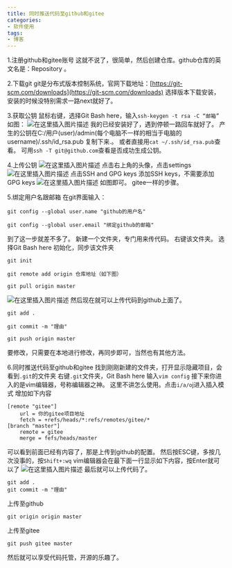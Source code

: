 ```yaml
---
title: 同时推送代码至github和gitee
categories: 
- 软件使用
tags: 
- 博客
---
```

1.注册github和gitee账号
这就不说了，很简单，然后创建仓库。github仓库的英文名是：Repository 。


2.下载git
git是分布式版本控制系统，官网下载地址：[https://git-scm.com/downloads](https://git-scm.com/downloads)
选择版本下载安装，安装的时候没特别需求一路next就好了。

3.获取公钥
鼠标右键，选择Git Bash here，输入`ssh-keygen -t rsa -C “邮箱”`
如图：
![在这里插入图片描述](https://img-blog.csdnimg.cn/20190822203737221.png?x-oss-process=image/watermark,type_ZmFuZ3poZW5naGVpdGk,shadow_10,text_aHR0cHM6Ly9ibG9nLmNzZG4ubmV0L3FxXzQzODI2MjEy,size_16,color_FFFFFF,t_70)
我的已经安装好了，遇到停顿一路回车就好了。
产生的公钥在C:/用户(user)/admin(每个电脑不一样的相当于电脑的username)/.ssh/id_rsa.pub
复制下来.。
或者直接用`cat ~/.ssh/id_rsa.pub`查看。
可用`ssh -T git@github.com`查看是否成功生成公钥。

4.上传公钥
![在这里插入图片描述](https://img-blog.csdnimg.cn/20190822204532424.png?x-oss-process=image/watermark,type_ZmFuZ3poZW5naGVpdGk,shadow_10,text_aHR0cHM6Ly9ibG9nLmNzZG4ubmV0L3FxXzQzODI2MjEy,size_16,color_FFFFFF,t_70)
点击右上角的头像，点击settings
![在这里插入图片描述](https://img-blog.csdnimg.cn/20190822204712208.png?x-oss-process=image/watermark,type_ZmFuZ3poZW5naGVpdGk,shadow_10,text_aHR0cHM6Ly9ibG9nLmNzZG4ubmV0L3FxXzQzODI2MjEy,size_16,color_FFFFFF,t_70)
点击SSH and GPG keys
添加SSH keys，不需要添加GPG keys
![在这里插入图片描述](https://img-blog.csdnimg.cn/20190822205007546.png?x-oss-process=image/watermark,type_ZmFuZ3poZW5naGVpdGk,shadow_10,text_aHR0cHM6Ly9ibG9nLmNzZG4ubmV0L3FxXzQzODI2MjEy,size_16,color_FFFFFF,t_70)
如图即可。
gitee一样的步骤。

5.绑定用户名跟邮箱
在git界面输入：

    git config --global user.name "github的用户名"
    
    git config --global user.email "绑定github的邮箱"

到了这一步就差不多了。
新建一个文件夹，专门用来传代码。
右键该文件夹。
选择Git Bash here
初始化，同步该文件夹

```
git init

git remote add origin 仓库地址（如下图）

git pull origin master
```
![在这里插入图片描述](https://img-blog.csdnimg.cn/20190822210452256.png?x-oss-process=image/watermark,type_ZmFuZ3poZW5naGVpdGk,shadow_10,text_aHR0cHM6Ly9ibG9nLmNzZG4ubmV0L3FxXzQzODI2MjEy,size_16,color_FFFFFF,t_70)
然后现在就可以上传代码到github上面了。

```
git add . 

git commit -m "理由"

git push origin master
```
要修改，只需要在本地进行修改，再同步即可，当然也有其他方法。

6.同时推送代码至github和gitee
找到刚刚新建的文件夹，打开显示隐藏项目，会看到`.git`的文件夹
右键`.git`文件夹，Git Bash here
输入`vim config`
接下来你进入的是vim编辑器，号称编辑器之神。
这里不讲怎么使用。点击`i/a/o`j进入插入模式
增加如下内容

```
[remote "gitee"]
	url = 你的gitee项目地址
	fetch = +refs/heads/*:refs/remotes/gitee/*
[branch "master"]
	remote = gitee
	merge = fefs/heads/master
```
可以看到前面已经有内容了，那是上传到github的配置。
然后按ESC键，多按几次没事的，按`Shift+:wq`
vim编辑器会在最下面一行显示如下内容，按Enter就可以了
![在这里插入图片描述](https://img-blog.csdnimg.cn/20190822211814756.png?x-oss-process=image/watermark,type_ZmFuZ3poZW5naGVpdGk,shadow_10,text_aHR0cHM6Ly9ibG9nLmNzZG4ubmV0L3FxXzQzODI2MjEy,size_16,color_FFFFFF,t_70)
最后就可以上传代码了。

```
git add .
git commit -m "理由"
```
上传至github

```
git origin origin master
```
上传至gitee

```
git push gitee master
```
然后就可以享受代码托管，开源的乐趣了。